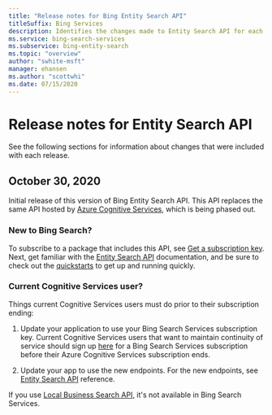 ```yaml
---
title: "Release notes for Bing Entity Search API"
titleSuffix: Bing Services
description: Identifies the changes made to Entity Search API for each release.
ms.service: bing-search-services
ms.subservice: bing-entity-search
ms.topic: "overview"
author: "swhite-msft"
manager: ehansen
ms.author: "scottwhi"
ms.date: 07/15/2020
---
```


# Release notes for Entity Search API

See the following sections for information about changes that were included with each release.

## October 30, 2020

Initial release of this version of Bing Entity Search API. This API replaces the same API hosted by <a href="https://docs.microsoft.com/en-us/azure/cognitive-services/bing-entity-search/" target="_blank">Azure Cognitive Services</a>, which is being phased out. 

### New to Bing Search?

To subscribe to a package that includes this API, see [Get a subscription key](get-subscription-key.md). Next, get familiar with the [Entity Search API](overview.md) documentation, and be sure to check out the [quickstarts](quickstarts/quickstarts.md) to get up and running quickly.


### Current Cognitive Services user?

Things current Cognitive Services users must do prior to their subscription ending:

1. Update your application to use your Bing Search Services subscription key. Current Cognitive Services users that want to maintain continuity of service should sign up [here](get-subscription-key.md) for a Bing Search Services subscription before their Azure Cognitive Services subscription ends. 
  
2. Update your app to use the new endpoints. For the new endpoints, see [Entity Search API](reference/endpoints.md) reference.

If you use <a href="https://docs.microsoft.com/en-us/azure/cognitive-services/bing-local-business-search/local-search-reference" target="_blank">Local Business Search API</a>, it's not available in Bing Search Services. 